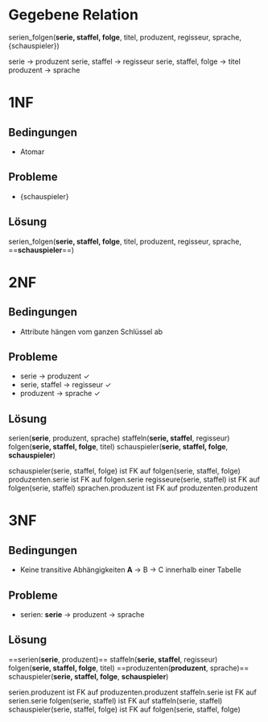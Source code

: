 # Gegebene Relation

serien_folgen(__serie, staffel, folge__, titel, produzent, regisseur, sprache, {schauspieler})

serie $\to$ produzent
serie, staffel $\to$ regisseur
serie, staffel, folge $\to$ titel
produzent $\to$ sprache

# 1NF
## Bedingungen
- Atomar

## Probleme
- {schauspieler}

## Lösung
serien_folgen(__serie, staffel, folge__, titel, produzent, regisseur, sprache, ==__schauspieler__==)

# 2NF
## Bedingungen
- Attribute hängen vom ganzen Schlüssel ab

## Probleme
- serie $\to$ produzent $\checkmark$
- serie, staffel $\to$ regisseur $\checkmark$ 
- produzent $\to$ sprache $\checkmark$ 

## Lösung
serien(__serie__, produzent, sprache)
staffeln(__serie, staffel__, regisseur)
folgen(__serie, staffel, folge__, titel)
schauspieler(__serie, staffel, folge__, __schauspieler__)

schauspieler(serie, staffel, folge) ist FK auf folgen(serie, staffel, folge)
produzenten.serie ist FK auf folgen.serie
regisseure(serie, staffel) ist FK auf folgen(serie, staffel)
sprachen.produzent ist FK auf produzenten.produzent
# 3NF
## Bedingungen
- Keine transitive Abhängigkeiten __A__ $\to$ B $\to$ C innerhalb einer Tabelle

## Probleme
- serien: __serie__ $\to$ produzent $\to$ sprache

## Lösung
==serien(__serie__, produzent)==
staffeln(__serie, staffel__, regisseur)
folgen(__serie, staffel, folge__, titel)
==produzenten(__produzent__, sprache)==
schauspieler(__serie, staffel, folge__, __schauspieler__)

serien.produzent ist FK auf produzenten.produzent
staffeln.serie ist FK auf serien.serie
folgen(serie, staffel) ist FK auf staffeln(serie, staffel)
schauspieler(serie, staffel, folge) ist FK auf folgen(serie, staffel, folge)